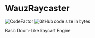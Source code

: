 # WauzRaycaster
![CodeFactor](https://www.codefactor.io/repository/github/wauzmons/wauzraycaster/badge)
![GitHub code size in bytes](https://img.shields.io/github/languages/code-size/Wauzmons/WauzRaycaster)

Basic Doom-Like Raycast Engine

